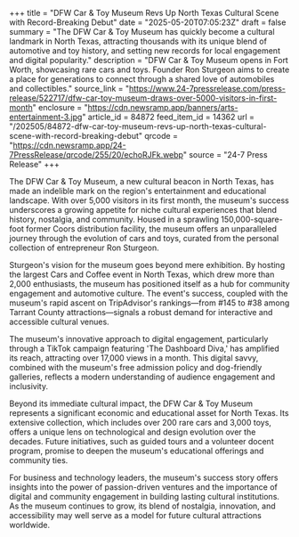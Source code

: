 +++
title = "DFW Car & Toy Museum Revs Up North Texas Cultural Scene with Record-Breaking Debut"
date = "2025-05-20T07:05:23Z"
draft = false
summary = "The DFW Car & Toy Museum has quickly become a cultural landmark in North Texas, attracting thousands with its unique blend of automotive and toy history, and setting new records for local engagement and digital popularity."
description = "DFW Car & Toy Museum opens in Fort Worth, showcasing rare cars and toys. Founder Ron Sturgeon aims to create a place for generations to connect through a shared love of automobiles and collectibles."
source_link = "https://www.24-7pressrelease.com/press-release/522717/dfw-car-toy-museum-draws-over-5000-visitors-in-first-month"
enclosure = "https://cdn.newsramp.app/banners/arts-entertainment-3.jpg"
article_id = 84872
feed_item_id = 14362
url = "/202505/84872-dfw-car-toy-museum-revs-up-north-texas-cultural-scene-with-record-breaking-debut"
qrcode = "https://cdn.newsramp.app/24-7PressRelease/qrcode/255/20/echoRJFk.webp"
source = "24-7 Press Release"
+++

<p>The DFW Car & Toy Museum, a new cultural beacon in North Texas, has made an indelible mark on the region's entertainment and educational landscape. With over 5,000 visitors in its first month, the museum's success underscores a growing appetite for niche cultural experiences that blend history, nostalgia, and community. Housed in a sprawling 150,000-square-foot former Coors distribution facility, the museum offers an unparalleled journey through the evolution of cars and toys, curated from the personal collection of entrepreneur Ron Sturgeon.</p><p>Sturgeon's vision for the museum goes beyond mere exhibition. By hosting the largest Cars and Coffee event in North Texas, which drew more than 2,000 enthusiasts, the museum has positioned itself as a hub for community engagement and automotive culture. The event's success, coupled with the museum's rapid ascent on TripAdvisor's rankings—from #145 to #38 among Tarrant County attractions—signals a robust demand for interactive and accessible cultural venues.</p><p>The museum's innovative approach to digital engagement, particularly through a TikTok campaign featuring 'The Dashboard Diva,' has amplified its reach, attracting over 17,000 views in a month. This digital savvy, combined with the museum's free admission policy and dog-friendly galleries, reflects a modern understanding of audience engagement and inclusivity.</p><p>Beyond its immediate cultural impact, the DFW Car & Toy Museum represents a significant economic and educational asset for North Texas. Its extensive collection, which includes over 200 rare cars and 3,000 toys, offers a unique lens on technological and design evolution over the decades. Future initiatives, such as guided tours and a volunteer docent program, promise to deepen the museum's educational offerings and community ties.</p><p>For business and technology leaders, the museum's success story offers insights into the power of passion-driven ventures and the importance of digital and community engagement in building lasting cultural institutions. As the museum continues to grow, its blend of nostalgia, innovation, and accessibility may well serve as a model for future cultural attractions worldwide.</p>